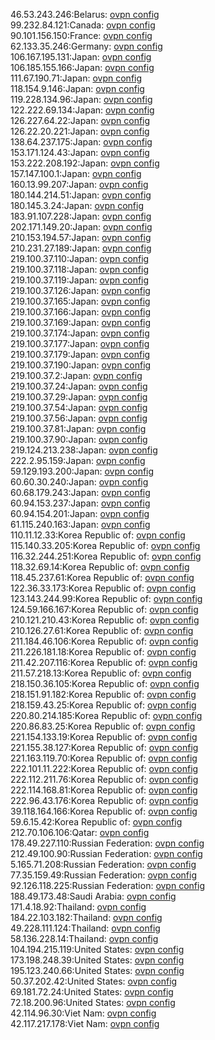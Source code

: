 46.53.243.246:Belarus: [ovpn config](vpn/46_53_243_246.ovpn)  
99.232.84.121:Canada: [ovpn config](vpn/99_232_84_121.ovpn)  
90.101.156.150:France: [ovpn config](vpn/90_101_156_150.ovpn)  
62.133.35.246:Germany: [ovpn config](vpn/62_133_35_246.ovpn)  
106.167.195.131:Japan: [ovpn config](vpn/106_167_195_131.ovpn)  
106.185.155.166:Japan: [ovpn config](vpn/106_185_155_166.ovpn)  
111.67.190.71:Japan: [ovpn config](vpn/111_67_190_71.ovpn)  
118.154.9.146:Japan: [ovpn config](vpn/118_154_9_146.ovpn)  
119.228.134.96:Japan: [ovpn config](vpn/119_228_134_96.ovpn)  
122.222.69.134:Japan: [ovpn config](vpn/122_222_69_134.ovpn)  
126.227.64.22:Japan: [ovpn config](vpn/126_227_64_22.ovpn)  
126.22.20.221:Japan: [ovpn config](vpn/126_22_20_221.ovpn)  
138.64.237.175:Japan: [ovpn config](vpn/138_64_237_175.ovpn)  
153.171.124.43:Japan: [ovpn config](vpn/153_171_124_43.ovpn)  
153.222.208.192:Japan: [ovpn config](vpn/153_222_208_192.ovpn)  
157.147.100.1:Japan: [ovpn config](vpn/157_147_100_1.ovpn)  
160.13.99.207:Japan: [ovpn config](vpn/160_13_99_207.ovpn)  
180.144.214.51:Japan: [ovpn config](vpn/180_144_214_51.ovpn)  
180.145.3.24:Japan: [ovpn config](vpn/180_145_3_24.ovpn)  
183.91.107.228:Japan: [ovpn config](vpn/183_91_107_228.ovpn)  
202.171.149.20:Japan: [ovpn config](vpn/202_171_149_20.ovpn)  
210.153.194.57:Japan: [ovpn config](vpn/210_153_194_57.ovpn)  
210.231.27.189:Japan: [ovpn config](vpn/210_231_27_189.ovpn)  
219.100.37.110:Japan: [ovpn config](vpn/219_100_37_110.ovpn)  
219.100.37.118:Japan: [ovpn config](vpn/219_100_37_118.ovpn)  
219.100.37.119:Japan: [ovpn config](vpn/219_100_37_119.ovpn)  
219.100.37.126:Japan: [ovpn config](vpn/219_100_37_126.ovpn)  
219.100.37.165:Japan: [ovpn config](vpn/219_100_37_165.ovpn)  
219.100.37.166:Japan: [ovpn config](vpn/219_100_37_166.ovpn)  
219.100.37.169:Japan: [ovpn config](vpn/219_100_37_169.ovpn)  
219.100.37.174:Japan: [ovpn config](vpn/219_100_37_174.ovpn)  
219.100.37.177:Japan: [ovpn config](vpn/219_100_37_177.ovpn)  
219.100.37.179:Japan: [ovpn config](vpn/219_100_37_179.ovpn)  
219.100.37.190:Japan: [ovpn config](vpn/219_100_37_190.ovpn)  
219.100.37.2:Japan: [ovpn config](vpn/219_100_37_2.ovpn)  
219.100.37.24:Japan: [ovpn config](vpn/219_100_37_24.ovpn)  
219.100.37.29:Japan: [ovpn config](vpn/219_100_37_29.ovpn)  
219.100.37.54:Japan: [ovpn config](vpn/219_100_37_54.ovpn)  
219.100.37.56:Japan: [ovpn config](vpn/219_100_37_56.ovpn)  
219.100.37.81:Japan: [ovpn config](vpn/219_100_37_81.ovpn)  
219.100.37.90:Japan: [ovpn config](vpn/219_100_37_90.ovpn)  
219.124.213.238:Japan: [ovpn config](vpn/219_124_213_238.ovpn)  
222.2.95.159:Japan: [ovpn config](vpn/222_2_95_159.ovpn)  
59.129.193.200:Japan: [ovpn config](vpn/59_129_193_200.ovpn)  
60.60.30.240:Japan: [ovpn config](vpn/60_60_30_240.ovpn)  
60.68.179.243:Japan: [ovpn config](vpn/60_68_179_243.ovpn)  
60.94.153.237:Japan: [ovpn config](vpn/60_94_153_237.ovpn)  
60.94.154.201:Japan: [ovpn config](vpn/60_94_154_201.ovpn)  
61.115.240.163:Japan: [ovpn config](vpn/61_115_240_163.ovpn)  
110.11.12.33:Korea Republic of: [ovpn config](vpn/110_11_12_33.ovpn)  
115.140.33.205:Korea Republic of: [ovpn config](vpn/115_140_33_205.ovpn)  
116.32.244.251:Korea Republic of: [ovpn config](vpn/116_32_244_251.ovpn)  
118.32.69.14:Korea Republic of: [ovpn config](vpn/118_32_69_14.ovpn)  
118.45.237.61:Korea Republic of: [ovpn config](vpn/118_45_237_61.ovpn)  
122.36.33.173:Korea Republic of: [ovpn config](vpn/122_36_33_173.ovpn)  
123.143.244.99:Korea Republic of: [ovpn config](vpn/123_143_244_99.ovpn)  
124.59.166.167:Korea Republic of: [ovpn config](vpn/124_59_166_167.ovpn)  
210.121.210.43:Korea Republic of: [ovpn config](vpn/210_121_210_43.ovpn)  
210.126.27.61:Korea Republic of: [ovpn config](vpn/210_126_27_61.ovpn)  
211.184.46.106:Korea Republic of: [ovpn config](vpn/211_184_46_106.ovpn)  
211.226.181.18:Korea Republic of: [ovpn config](vpn/211_226_181_18.ovpn)  
211.42.207.116:Korea Republic of: [ovpn config](vpn/211_42_207_116.ovpn)  
211.57.218.13:Korea Republic of: [ovpn config](vpn/211_57_218_13.ovpn)  
218.150.36.105:Korea Republic of: [ovpn config](vpn/218_150_36_105.ovpn)  
218.151.91.182:Korea Republic of: [ovpn config](vpn/218_151_91_182.ovpn)  
218.159.43.25:Korea Republic of: [ovpn config](vpn/218_159_43_25.ovpn)  
220.80.214.185:Korea Republic of: [ovpn config](vpn/220_80_214_185.ovpn)  
220.86.83.25:Korea Republic of: [ovpn config](vpn/220_86_83_25.ovpn)  
221.154.133.19:Korea Republic of: [ovpn config](vpn/221_154_133_19.ovpn)  
221.155.38.127:Korea Republic of: [ovpn config](vpn/221_155_38_127.ovpn)  
221.163.119.70:Korea Republic of: [ovpn config](vpn/221_163_119_70.ovpn)  
222.101.11.222:Korea Republic of: [ovpn config](vpn/222_101_11_222.ovpn)  
222.112.211.76:Korea Republic of: [ovpn config](vpn/222_112_211_76.ovpn)  
222.114.168.81:Korea Republic of: [ovpn config](vpn/222_114_168_81.ovpn)  
222.96.43.176:Korea Republic of: [ovpn config](vpn/222_96_43_176.ovpn)  
39.118.164.166:Korea Republic of: [ovpn config](vpn/39_118_164_166.ovpn)  
59.6.15.42:Korea Republic of: [ovpn config](vpn/59_6_15_42.ovpn)  
212.70.106.106:Qatar: [ovpn config](vpn/212_70_106_106.ovpn)  
178.49.227.110:Russian Federation: [ovpn config](vpn/178_49_227_110.ovpn)  
212.49.100.90:Russian Federation: [ovpn config](vpn/212_49_100_90.ovpn)  
5.165.71.208:Russian Federation: [ovpn config](vpn/5_165_71_208.ovpn)  
77.35.159.49:Russian Federation: [ovpn config](vpn/77_35_159_49.ovpn)  
92.126.118.225:Russian Federation: [ovpn config](vpn/92_126_118_225.ovpn)  
188.49.173.48:Saudi Arabia: [ovpn config](vpn/188_49_173_48.ovpn)  
171.4.18.92:Thailand: [ovpn config](vpn/171_4_18_92.ovpn)  
184.22.103.182:Thailand: [ovpn config](vpn/184_22_103_182.ovpn)  
49.228.111.124:Thailand: [ovpn config](vpn/49_228_111_124.ovpn)  
58.136.228.14:Thailand: [ovpn config](vpn/58_136_228_14.ovpn)  
104.194.215.119:United States: [ovpn config](vpn/104_194_215_119.ovpn)  
173.198.248.39:United States: [ovpn config](vpn/173_198_248_39.ovpn)  
195.123.240.66:United States: [ovpn config](vpn/195_123_240_66.ovpn)  
50.37.202.42:United States: [ovpn config](vpn/50_37_202_42.ovpn)  
69.181.72.24:United States: [ovpn config](vpn/69_181_72_24.ovpn)  
72.18.200.96:United States: [ovpn config](vpn/72_18_200_96.ovpn)  
42.114.96.30:Viet Nam: [ovpn config](vpn/42_114_96_30.ovpn)  
42.117.217.178:Viet Nam: [ovpn config](vpn/42_117_217_178.ovpn)  
